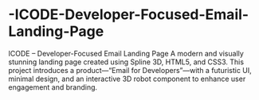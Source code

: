 # -ICODE-Developer-Focused-Email-Landing-Page
ICODE – Developer-Focused Email Landing Page A modern and visually stunning landing page created using Spline 3D, HTML5, and CSS3. This project introduces a product—“Email for Developers”—with a futuristic UI, minimal design, and an interactive 3D robot component to enhance user engagement and branding.

